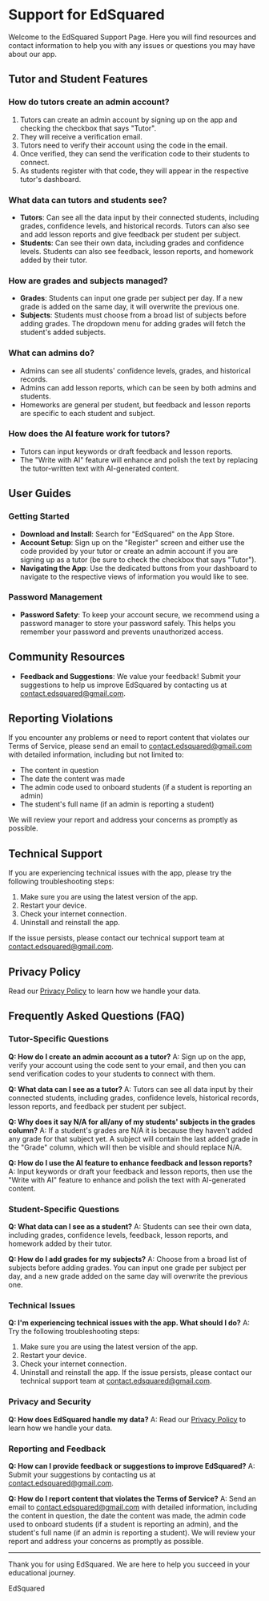 # Support for EdSquared

Welcome to the EdSquared Support Page. Here you will find resources and contact information to help you with any issues or questions you may have about our app.

## Tutor and Student Features

### How do tutors create an admin account?

1. Tutors can create an admin account by signing up on the app and checking the checkbox that says "Tutor".
2. They will receive a verification email.
3. Tutors need to verify their account using the code in the email.
4. Once verified, they can send the verification code to their students to connect.
5. As students register with that code, they will appear in the respective tutor's dashboard.

### What data can tutors and students see?

- **Tutors**: Can see all the data input by their connected students, including grades, confidence levels, and historical records. Tutors can also see and add lesson reports and give feedback per student per subject.
- **Students**: Can see their own data, including grades and confidence levels. Students can also see feedback, lesson reports, and homework added by their tutor.

### How are grades and subjects managed?

- **Grades**: Students can input one grade per subject per day. If a new grade is added on the same day, it will overwrite the previous one.
- **Subjects**: Students must choose from a broad list of subjects before adding grades. The dropdown menu for adding grades will fetch the student's added subjects.

### What can admins do?

- Admins can see all students' confidence levels, grades, and historical records.
- Admins can add lesson reports, which can be seen by both admins and students.
- Homeworks are general per student, but feedback and lesson reports are specific to each student and subject.

### How does the AI feature work for tutors?

- Tutors can input keywords or draft feedback and lesson reports.
- The "Write with AI" feature will enhance and polish the text by replacing the tutor-written text with AI-generated content.

## User Guides

### Getting Started

- **Download and Install**: Search for "EdSquared" on the App Store.
- **Account Setup**: Sign up on the "Register" screen and either use the code provided by your tutor or create an admin account if you are signing up as a tutor (be sure to check the checkbox that says "Tutor").
- **Navigating the App**: Use the dedicated buttons from your dashboard to navigate to the respective views of information you would like to see.

### Password Management

- **Password Safety**: To keep your account secure, we recommend using a password manager to store your password safely. This helps you remember your password and prevents unauthorized access.

## Community Resources

- **Feedback and Suggestions**: We value your feedback! Submit your suggestions to help us improve EdSquared by contacting us at [contact.edsquared@gmail.com](mailto:contact.edsquared@gmail.com).

## Reporting Violations

If you encounter any problems or need to report content that violates our Terms of Service, please send an email to [contact.edsquared@gmail.com](mailto:contact.edsquared@gmail.com) with detailed information, including but not limited to:

- The content in question
- The date the content was made
- The admin code used to onboard students (if a student is reporting an admin)
- The student's full name (if an admin is reporting a student)

We will review your report and address your concerns as promptly as possible.

## Technical Support

If you are experiencing technical issues with the app, please try the following troubleshooting steps:
1. Make sure you are using the latest version of the app.
2. Restart your device.
3. Check your internet connection.
4. Uninstall and reinstall the app.

If the issue persists, please contact our technical support team at [contact.edsquared@gmail.com](mailto:sighted_seminal_07@icloud.com).

## Privacy Policy

Read our [Privacy Policy](https://github.com/Cas-07/privacy-policy/blob/main/privacy-policy.md) to learn how we handle your data.

## Frequently Asked Questions (FAQ)

### Tutor-Specific Questions

**Q: How do I create an admin account as a tutor?**
A: Sign up on the app, verify your account using the code sent to your email, and then you can send verification codes to your students to connect with them.

**Q: What data can I see as a tutor?**
A: Tutors can see all data input by their connected students, including grades, confidence levels, historical records, lesson reports, and feedback per student per subject.

**Q: Why does it say N/A for all/any of my students' subjects in the grades column?**
A: If a student's grades are N/A it is because they haven't added any grade for that subject yet. A subject will contain the last added grade in the "Grade" column, which will then be visible and should replace N/A.

**Q: How do I use the AI feature to enhance feedback and lesson reports?**
A: Input keywords or draft your feedback and lesson reports, then use the "Write with AI" feature to enhance and polish the text with AI-generated content.

### Student-Specific Questions

**Q: What data can I see as a student?**
A: Students can see their own data, including grades, confidence levels, feedback, lesson reports, and homework added by their tutor.

**Q: How do I add grades for my subjects?**
A: Choose from a broad list of subjects before adding grades. You can input one grade per subject per day, and a new grade added on the same day will overwrite the previous one.

### Technical Issues

**Q: I'm experiencing technical issues with the app. What should I do?**
A: Try the following troubleshooting steps:
1. Make sure you are using the latest version of the app.
2. Restart your device.
3. Check your internet connection.
4. Uninstall and reinstall the app.
If the issue persists, please contact our technical support team at [contact.edsquared@gmail.com](mailto:contact.edsquared@gmail.com).

### Privacy and Security

**Q: How does EdSquared handle my data?**
A: Read our [Privacy Policy](https://github.com/Cas-07/privacy-policy/blob/main/privacy-policy.md) to learn how we handle your data.

### Reporting and Feedback

**Q: How can I provide feedback or suggestions to improve EdSquared?**
A: Submit your suggestions by contacting us at [contact.edsquared@gmail.com](mailto:contact.edsquared@gmail.com).

**Q: How do I report content that violates the Terms of Service?**
A: Send an email to [contact.edsquared@gmail.com](mailto:contact.edsquared@gmail.com) with detailed information, including the content in question, the date the content was made, the admin code used to onboard students (if a student is reporting an admin), and the student's full name (if an admin is reporting a student). We will review your report and address your concerns as promptly as possible.

---

Thank you for using EdSquared. We are here to help you succeed in your educational journey.

EdSquared
